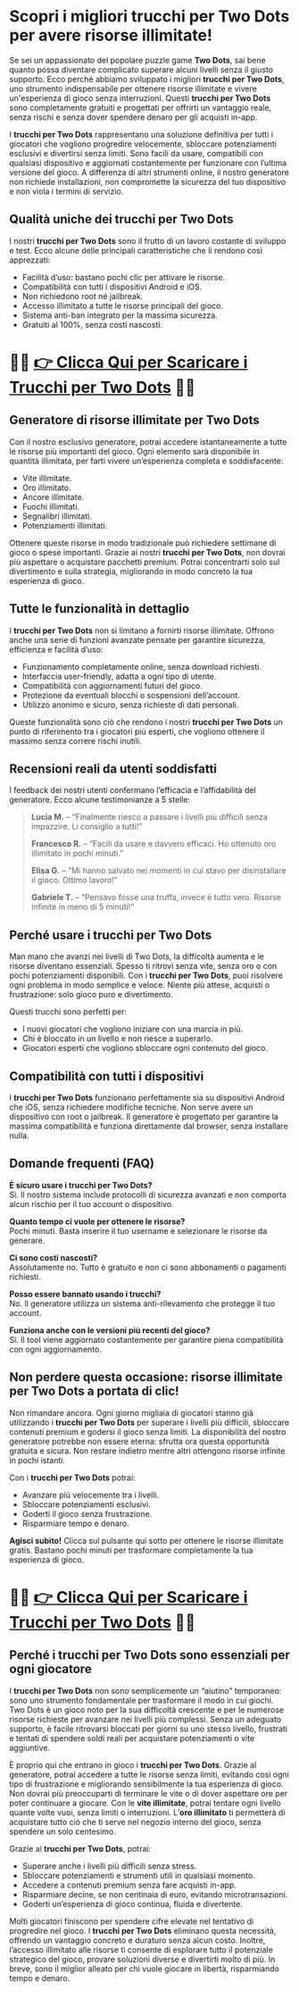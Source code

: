 <h1>Scopri i migliori trucchi per Two Dots per avere risorse illimitate!</h1>

<p>Se sei un appassionato del popolare puzzle game <strong>Two Dots</strong>, sai bene quanto possa diventare complicato superare alcuni livelli senza il giusto supporto. Ecco perché abbiamo sviluppato i migliori <strong>trucchi per Two Dots</strong>, uno strumento indispensabile per ottenere risorse illimitate e vivere un'esperienza di gioco senza interruzioni. Questi <strong>trucchi per Two Dots</strong> sono completamente gratuiti e progettati per offrirti un vantaggio reale, senza rischi e senza dover spendere denaro per gli acquisti in-app.</p>

<p>I <strong>trucchi per Two Dots</strong> rappresentano una soluzione definitiva per tutti i giocatori che vogliono progredire velocemente, sbloccare potenziamenti esclusivi e divertirsi senza limiti. Sono facili da usare, compatibili con qualsiasi dispositivo e aggiornati costantemente per funzionare con l’ultima versione del gioco. A differenza di altri strumenti online, il nostro generatore non richiede installazioni, non compromette la sicurezza del tuo dispositivo e non viola i termini di servizio.</p>

<h2>Qualità uniche dei trucchi per Two Dots</h2>
<p>I nostri <strong>trucchi per Two Dots</strong> sono il frutto di un lavoro costante di sviluppo e test. Ecco alcune delle principali caratteristiche che li rendono così apprezzati:</p>
<ul>
  <li>Facilità d’uso: bastano pochi clic per attivare le risorse.</li>
  <li>Compatibilità con tutti i dispositivi Android e iOS.</li>
  <li>Non richiedono root né jailbreak.</li>
  <li>Accesso illimitato a tutte le risorse principali del gioco.</li>
  <li>Sistema anti-ban integrato per la massima sicurezza.</li>
  <li>Gratuiti al 100%, senza costi nascosti.</li>
</ul>

# 🔴🔴 **[👉 Clicca Qui per Scaricare i Trucchi per Two Dots](https://tinyurl.com/LudMania)** 🔴🔴

<h2>Generatore di risorse illimitate per Two Dots</h2>
<p>Con il nostro esclusivo generatore, potrai accedere istantaneamente a tutte le risorse più importanti del gioco. Ogni elemento sarà disponibile in quantità illimitata, per farti vivere un’esperienza completa e soddisfacente:</p>
<ul>
  <li>Vite illimitate.</li>
  <li>Oro illimitato.</li>
  <li>Ancore illimitate.</li>
  <li>Fuochi illimitati.</li>
  <li>Segnalibri illimitati.</li>
  <li>Potenziamenti illimitati.</li>
</ul>

<p>Ottenere queste risorse in modo tradizionale può richiedere settimane di gioco o spese importanti. Grazie ai nostri <strong>trucchi per Two Dots</strong>, non dovrai più aspettare o acquistare pacchetti premium. Potrai concentrarti solo sul divertimento e sulla strategia, migliorando in modo concreto la tua esperienza di gioco.</p>

<h2>Tutte le funzionalità in dettaglio</h2>
<p>I <strong>trucchi per Two Dots</strong> non si limitano a fornirti risorse illimitate. Offrono anche una serie di funzioni avanzate pensate per garantire sicurezza, efficienza e facilità d’uso:</p>
<ul>
  <li>Funzionamento completamente online, senza download richiesti.</li>
  <li>Interfaccia user-friendly, adatta a ogni tipo di utente.</li>
  <li>Compatibilità con aggiornamenti futuri del gioco.</li>
  <li>Protezione da eventuali blocchi o sospensioni dell’account.</li>
  <li>Utilizzo anonimo e sicuro, senza richieste di dati personali.</li>
</ul>

<p>Queste funzionalità sono ciò che rendono i nostri <strong>trucchi per Two Dots</strong> un punto di riferimento tra i giocatori più esperti, che vogliono ottenere il massimo senza correre rischi inutili.</p>

<h2>Recensioni reali da utenti soddisfatti</h2>
<p>I feedback dei nostri utenti confermano l’efficacia e l’affidabilità del generatore. Ecco alcune testimonianze a 5 stelle:</p>
<blockquote>
<p><strong>Lucia M.</strong> – “Finalmente riesco a passare i livelli più difficili senza impazzire. Li consiglio a tutti!”</p>
<p><strong>Francesco R.</strong> – “Facili da usare e davvero efficaci. Ho ottenuto oro illimitato in pochi minuti.”</p>
<p><strong>Elisa G.</strong> – “Mi hanno salvato nei momenti in cui stavo per disinstallare il gioco. Ottimo lavoro!”</p>
<p><strong>Gabriele T.</strong> – “Pensavo fosse una truffa, invece è tutto vero. Risorse infinite in meno di 5 minuti!”</p>
</blockquote>

<h2>Perché usare i trucchi per Two Dots</h2>
<p>Man mano che avanzi nei livelli di Two Dots, la difficoltà aumenta e le risorse diventano essenziali. Spesso ti ritrovi senza vite, senza oro o con pochi potenziamenti disponibili. Con i <strong>trucchi per Two Dots</strong>, puoi risolvere ogni problema in modo semplice e veloce. Niente più attese, acquisti o frustrazione: solo gioco puro e divertimento.</p>
<p>Questi trucchi sono perfetti per:</p>
<ul>
  <li>I nuovi giocatori che vogliono iniziare con una marcia in più.</li>
  <li>Chi è bloccato in un livello e non riesce a superarlo.</li>
  <li>Giocatori esperti che vogliono sbloccare ogni contenuto del gioco.</li>
</ul>

<h2>Compatibilità con tutti i dispositivi</h2>
<p>I <strong>trucchi per Two Dots</strong> funzionano perfettamente sia su dispositivi Android che iOS, senza richiedere modifiche tecniche. Non serve avere un dispositivo con root o jailbreak. Il generatore è progettato per garantire la massima compatibilità e funziona direttamente dal browser, senza installare nulla.</p>

<h2>Domande frequenti (FAQ)</h2>

<p><strong>È sicuro usare i trucchi per Two Dots?</strong><br>
Sì. Il nostro sistema include protocolli di sicurezza avanzati e non comporta alcun rischio per il tuo account o dispositivo.</p>

<p><strong>Quanto tempo ci vuole per ottenere le risorse?</strong><br>
Pochi minuti. Basta inserire il tuo username e selezionare le risorse da generare.</p>

<p><strong>Ci sono costi nascosti?</strong><br>
Assolutamente no. Tutto è gratuito e non ci sono abbonamenti o pagamenti richiesti.</p>

<p><strong>Posso essere bannato usando i trucchi?</strong><br>
No. Il generatore utilizza un sistema anti-rilevamento che protegge il tuo account.</p>

<p><strong>Funziona anche con le versioni più recenti del gioco?</strong><br>
Sì. Il tool viene aggiornato costantemente per garantire piena compatibilità con ogni aggiornamento.</p>

<h2>Non perdere questa occasione: risorse illimitate per Two Dots a portata di clic!</h2>
<p>Non rimandare ancora. Ogni giorno migliaia di giocatori stanno già utilizzando i <strong>trucchi per Two Dots</strong> per superare i livelli più difficili, sbloccare contenuti premium e godersi il gioco senza limiti. La disponibilità del nostro generatore potrebbe non essere eterna: sfrutta ora questa opportunità gratuita e sicura. Non restare indietro mentre altri ottengono risorse infinite in pochi istanti.</p>

<p>Con i <strong>trucchi per Two Dots</strong> potrai:</p>
<ul>
  <li>Avanzare più velocemente tra i livelli.</li>
  <li>Sbloccare potenziamenti esclusivi.</li>
  <li>Goderti il gioco senza frustrazione.</li>
  <li>Risparmiare tempo e denaro.</li>
</ul>

<p><strong>Agisci subito!</strong> Clicca sul pulsante qui sotto per ottenere le risorse illimitate gratis. Bastano pochi minuti per trasformare completamente la tua esperienza di gioco.</p>

# 🔴🔴 **[👉 Clicca Qui per Scaricare i Trucchi per Two Dots](https://tinyurl.com/LudMania)** 🔴🔴

<h2>Perché i trucchi per Two Dots sono essenziali per ogni giocatore</h2>

<p>I <strong>trucchi per Two Dots</strong> non sono semplicemente un “aiutino” temporaneo: sono uno strumento fondamentale per trasformare il modo in cui giochi. Two Dots è un gioco noto per la sua difficoltà crescente e per le numerose risorse richieste per avanzare nei livelli più complessi. Senza un adeguato supporto, è facile ritrovarsi bloccati per giorni su uno stesso livello, frustrati e tentati di spendere soldi reali per acquistare potenziamenti o vite aggiuntive.</p>

<p>È proprio qui che entrano in gioco i <strong>trucchi per Two Dots</strong>. Grazie al generatore, potrai accedere a tutte le risorse senza limiti, evitando così ogni tipo di frustrazione e migliorando sensibilmente la tua esperienza di gioco. Non dovrai più preoccuparti di terminare le vite o di dover aspettare ore per poter continuare a giocare. Con le <strong>vite illimitate</strong>, potrai tentare ogni livello quante volte vuoi, senza limiti o interruzioni. L’<strong>oro illimitato</strong> ti permetterà di acquistare tutto ciò che ti serve nel negozio interno del gioco, senza spendere un solo centesimo.</p>

<p>Grazie ai <strong>trucchi per Two Dots</strong>, potrai:</p>
<ul>
  <li>Superare anche i livelli più difficili senza stress.</li>
  <li>Sbloccare potenziamenti e strumenti utili in qualsiasi momento.</li>
  <li>Accedere a contenuti premium senza fare acquisti in-app.</li>
  <li>Risparmiare decine, se non centinaia di euro, evitando microtransazioni.</li>
  <li>Goderti un’esperienza di gioco continua, fluida e divertente.</li>
</ul>

<p>Molti giocatori finiscono per spendere cifre elevate nel tentativo di progredire nel gioco. I <strong>trucchi per Two Dots</strong> eliminano questa necessità, offrendo un vantaggio concreto e duraturo senza alcun costo. Inoltre, l’accesso illimitato alle risorse ti consente di esplorare tutto il potenziale strategico del gioco, provare soluzioni diverse e divertirti molto di più. In breve, sono il miglior alleato per chi vuole giocare in libertà, risparmiando tempo e denaro.</p>
